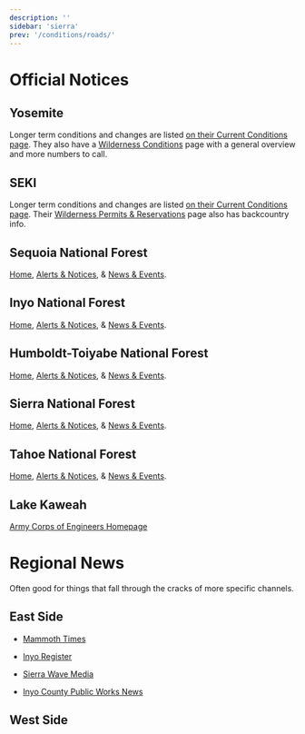 ```yaml
---
description: ''
sidebar: 'sierra'
prev: '/conditions/roads/'
---
```


# Official Notices

## Yosemite

Longer term conditions and changes are listed [on their Current Conditions page](https://www.nps.gov/yose/planyourvisit/conditions.htm). They also have a [Wilderness Conditions](https://www.nps.gov/yose/planyourvisit/wildcond.htm) page with a general overview and more numbers to call.

## SEKI

Longer term conditions and changes are listed [on their Current Conditions page](https://www.nps.gov/seki/planyourvisit/conditions.htm). Their [Wilderness Permits & Reservations](https://www.nps.gov/seki/planyourvisit/wilderness_permits.htm) page also has backcountry info.

## Sequoia National Forest

[Home](https://www.fs.usda.gov/alerts/sequoia/), [Alerts & Notices](https://www.fs.usda.gov/alerts/sequoia/alerts-notices), &amp; [News & Events](https://www.fs.usda.gov/news/sequoia/news-events).

## Inyo National Forest

[Home](https://www.fs.usda.gov/alerts/inyo/), [Alerts & Notices](https://www.fs.usda.gov/alerts/inyo/alerts-notices), &amp; [News & Events](https://www.fs.usda.gov/news/inyo/news-events).

## Humboldt-Toiyabe National Forest

[Home](https://www.fs.usda.gov/alerts/htnf/), [Alerts & Notices](https://www.fs.usda.gov/alerts/htnf/alerts-notices), &amp; [News & Events](https://www.fs.usda.gov/news/htnf/news-events).

## Sierra National Forest

[Home](https://www.fs.usda.gov/alerts/sierra/), [Alerts & Notices](https://www.fs.usda.gov/alerts/sierra/alerts-notices), &amp; [News & Events](https://www.fs.usda.gov/news/sierra/news-events).

## Tahoe National Forest

[Home](https://www.fs.usda.gov/alerts/tahoe/), [Alerts & Notices](https://www.fs.usda.gov/alerts/tahoe/alerts-notices), &amp; [News & Events](https://www.fs.usda.gov/news/tahoe/news-events).

## Lake Kaweah

[Army Corps of Engineers Homepage](https://www.spk.usace.army.mil/Locations/Sacramento-District-Parks/Lake-Kaweah/)

# Regional News

Often good for things that fall through the cracks of more specific channels.

## East Side

* [Mammoth Times](https://mammothtimes.com/category/news)
* [Inyo Register](https://inyoregister.com/category/news)
* [Sierra Wave Media](https://www.sierrawave.net/)

* [Inyo County Public Works News](https://www.inyocounty.us/residents/info-center/inyo-county-news-feed?dept=27)

## West Side